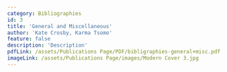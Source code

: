```yaml
---
category: Bibliographies
id: 3
title: 'General and Miscellaneous'
author: 'Kate Crosby, Karma Tsomo'
feature: false
description: 'Description'
pdfLink: /assets/Publications Page/PDF/bibligraphies-general+misc.pdf
imageLink: /assets/Publications Page/images/Modern Cover 3.jpg
---
```

